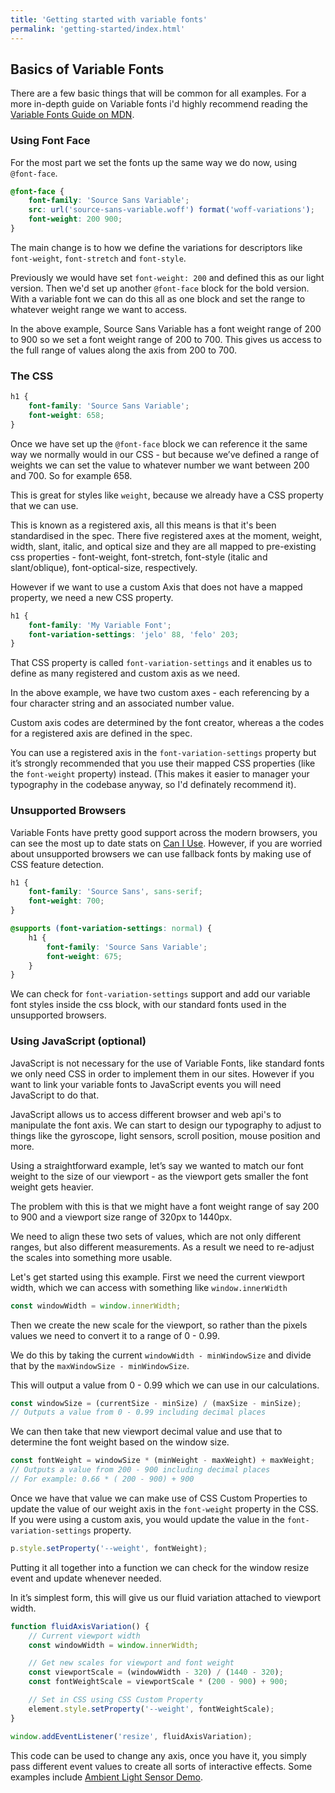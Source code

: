 ```yaml
---
title: 'Getting started with variable fonts'
permalink: 'getting-started/index.html'
---
```


## Basics of Variable Fonts

There are a few basic things that will be common for all examples. For a more in-depth guide on Variable fonts i'd highly recommend reading the [Variable Fonts Guide on MDN](https://developer.mozilla.org/en-US/docs/Web/CSS/CSS_Fonts/Variable_Fonts_Guide).

### Using Font Face

For the most part we set the fonts up the same way we do now, using `@font-face`.

```css
@font-face {
    font-family: 'Source Sans Variable';
    src: url('source-sans-variable.woff') format('woff-variations');
    font-weight: 200 900;
}
```

The main change is to how we define the variations for descriptors like `font-weight`, `font-stretch` and `font-style`.

Previously we would have set `font-weight: 200` and defined this as our light version. Then we'd set up another `@font-face` block for the bold version. With a variable font we can do this all as one block and set the range to whatever weight range we want to access.

In the above example, Source Sans Variable has a font weight range of 200 to 900 so we set a font weight range of 200 to 700. This gives us access to the full range of values along the axis from 200 to 700.

### The CSS

```css
h1 {
    font-family: 'Source Sans Variable';
    font-weight: 658;
}
```

Once we have set up the `@font-face` block we can reference it the same way we normally would in our CSS - but because we’ve defined a range of weights we can set the value to whatever number we want between 200 and 700. So for example 658.

This is great for styles like `weight`, because we already have a CSS property that we can use.

This is known as a registered axis, all this means is that it's been standardised in the spec. There five registered axes at the moment, weight, width, slant, italic, and optical size and they are all mapped to pre-existing css properties - font-weight, font-stretch, font-style (italic and slant/oblique), font-optical-size, respectively.

However if we want to use a custom Axis that does not have a mapped property, we need a new CSS property.

```css
h1 {
    font-family: 'My Variable Font';
    font-variation-settings: 'jelo' 88, 'felo' 203;
}
```

That CSS property is called `font-variation-settings` and it enables us to define as many registered and custom axis as we need.

In the above example, we have two custom axes - each referencing by a four character string and an associated number value.

Custom axis codes are determined by the font creator, whereas a the codes for a registered axis are defined in the spec.

You can use a registered axis in the `font-variation-settings` property but it’s strongly recommended that you use their mapped CSS properties (like the `font-weight` property) instead. (This makes it easier to manager your typography in the codebase anyway, so I'd definately recommend it).

### Unsupported Browsers

Variable Fonts have pretty good support across the modern browsers, you can see the most up to date stats on [Can I Use](https://caniuse.com/#search=variable%20fonts). However, if you are worried about unsupported browsers we can use fallback fonts by making use of CSS feature detection.

```css
h1 {
    font-family: 'Source Sans', sans-serif;
    font-weight: 700;
}

@supports (font-variation-settings: normal) {
    h1 {
        font-family: 'Source Sans Variable';
        font-weight: 675;
    }
}
```

We can check for `font-variation-settings` support and add our variable font styles inside the css block, with our standard fonts used in the unsupported browsers.

### Using JavaScript (optional)

JavaScript is not necessary for the use of Variable Fonts, like standard fonts we only need CSS in order to implement them in our sites. However if you want to link your variable fonts to JavaScript events you will need JavaScript to do that.

JavaScript allows us to access different browser and web api's to manipulate the font axis. We can start to design our typography to adjust to things like the gyroscope, light sensors, scroll position, mouse position and more.

Using a straightforward example, let’s say we wanted to match our font weight to the size of our viewport - as the viewport gets smaller the font weight gets heavier.

The problem with this is that we might have a font weight range of say 200 to 900 and a viewport size range of 320px to 1440px.

We need to align these two sets of values, which are not only different ranges, but also different measurements. As a result we need to re-adjust the scales into something more usable.

Let's get started using this example. First we need the current viewport width, which we can access with something like `window.innerWidth`

```js
const windowWidth = window.innerWidth;
```

Then we create the new scale for the viewport, so rather than the pixels values we need to convert it to a range of 0 - 0.99.

We do this by taking the current `windowWidth - minWindowSize` and divide that by the `maxWindowSize - minWindowSize`.

This will output a value from 0 - 0.99 which we can use in our calculations.

```js
const windowSize = (currentSize - minSize) / (maxSize - minSize);
// Outputs a value from 0 - 0.99 including decimal places
```

We can then take that new viewport decimal value and use that to determine the font weight based on the window size.

```js
const fontWeight = windowSize * (minWeight - maxWeight) + maxWeight;
// Outputs a value from 200 - 900 including decimal places
// For example: 0.66 * ( 200 - 900) + 900
```

Once we have that value we can make use of CSS Custom Properties to update the value of our weight axis in the `font-weight` property in the CSS. If you were using a custom axis, you would update the value in the `font-variation-settings` property.

```js
p.style.setProperty('--weight', fontWeight);
```

Putting it all together into a function we can check for the window resize event and update whenever needed.

In it’s simplest form, this will give us our fluid variation attached to viewport width.

```js
function fluidAxisVariation() {
    // Current viewport width
    const windowWidth = window.innerWidth;

    // Get new scales for viewport and font weight
    const viewportScale = (windowWidth - 320) / (1440 - 320);
    const fontWeightScale = viewportScale * (200 - 900) + 900;

    // Set in CSS using CSS Custom Property
    element.style.setProperty('--weight', fontWeightScale);
}

window.addEventListener('resize', fluidAxisVariation);
```

This code can be used to change any axis, once you have it, you simply pass different event values to create all sorts of interactive effects. Some examples include [Ambient Light Sensor Demo](/posts/light-sensor-demo).
